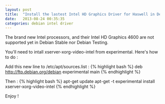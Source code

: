 ```yaml
---
layout: post
title:  "Install the lastest Intel HD Graphics Driver for Haswell in Debian."
date:   2013-08-24 00:35:35
categories: debian intel driver
---
```


The brand new Intel processors, and their Intel HD Graphics 4600 are not supported yet in Debian Stable nor Debian Testing.

You'll need to intall xserver-xorg-video-intel from experimental. Here's how to do :

Add this new line to /etc/apt/sources.list :
{% highlight bash %}
  deb http://ftp.debian.org/debian experimental main
{% endhighlight %}

Then :
{% highlight bash %}
  apt-get update
  apt-get -t experimental install xserver-xorg-video-intel
{% endhighlight %}

Enjoy !
